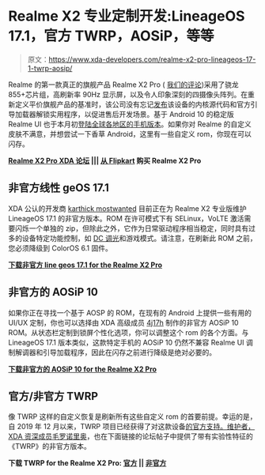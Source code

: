 # Realme X2 专业定制开发:LineageOS 17.1，官方 TWRP，AOSiP，等等

> 原文：<https://www.xda-developers.com/realme-x2-pro-lineageos-17-1-twrp-aosip/>

Realme 的第一款真正的旗舰产品 Realme X2 Pro ( [我们的评论](https://www.xda-developers.com/realme-x2-pro-xda-review/))采用了骁龙 855+芯片组，高刷新率 90Hz 显示屏，以及令人印象深刻的四摄像头阵列。在重新定义平价旗舰产品的基准时，该公司没有忘记[发布](https://www.xda-developers.com/realme-x2-pro-bootloader-unlock-tool-kernel-source-code-now-available/)该设备的内核源代码和官方引导加载器解锁实用程序，以促进售后开发场景。基于 Android 10 的稳定版 Realme UI 也于本月初[登陆全球各地区的手机版本](https://www.xda-developers.com/realme-x2-pro-android-10-stable-update-realme-ui/)。如果你对 Realme 的自定义皮肤不满意，并想尝试一下香草 Android，这里有一些自定义 rom，你现在可以闪存。

**[Realme X2 Pro XDA 论坛](https://forum.xda-developers.com/realme-x2-pro) ||| [从 Flipkart](https://www.flipkart.com/realme-x2-pro-lunar-white-64-gb/p/itma3203d88190a3) 购买 Realme X2 Pro**

## 非官方线性 geOS 17.1

XDA 公认的开发商 [karthick mostwanted](https://forum.xda-developers.com/member.php?u=5786839) 目前正在为 Realme X2 专业版维护 LineageOS 17.1 的非官方版本。ROM 在许可模式下有 SELinux，VoLTE 激活需要闪烁一个单独的 zip，但除此之外，它作为日常驱动程序相当稳定，同时具有过多的设备特定功能控制，如 [DC 调光](https://www.xda-developers.com/oneplus-dc-dimming-optional-feature-future-update/)和游戏模式。请注意，在刷新此 ROM 之前，您必须降级到 ColorOS 6.1 固件。

**[下载非官方 line geos 17.1 for the Realme X2 Pro](https://forum.xda-developers.com/realme-x2-pro/development/rom-lineageos-17-1-realme-x2-pro-t4069599)**

## 非官方的 AOSiP 10

如果你正在寻找一个基于 AOSP 的 ROM，在现有的 Android 上提供一些有用的 UI/UX 定制，你也可以选择由 XDA 高级成员 [4j17h](https://forum.xda-developers.com/member.php?u=5907024) 制作的非官方 AOSiP 10 ROM。从状态栏定制到锁屏个性化选项，你可以调整这个 rom 的各个方面。与 LineageOS 17.1 版本类似，这款特定手机的 AOSiP 10 仍然不兼容 Realme UI 调制解调器和引导加载程序，因此在闪存之前进行降级是绝对必要的。

**[下载非官方的 AOSiP 10 for the Realme X2 Pro](https://forum.xda-developers.com/realme-x2-pro/development/rom-aosip-t4083341)**

## 官方/非官方 TWRP

像 TWRP 这样的自定义恢复是刷新所有这些自定义 rom 的首要前提。幸运的是，自 2019 年 12 月以来，TWRP 项目已经获得了对这款设备[的官方支持。维护者，XDA 资深成员](https://www.xda-developers.com/twrp-supports-redmi-note-8-8t-xiaomi-mi-9-realme-x2-pro/)[毛罗诺里奥](https://forum.xda-developers.com/member.php?u=4712355)，也在下面链接的论坛帖子中提供了带有实验性特征的《TWRP》的非官方版本。

**下载 TWRP for the Realme X2 Pro: [官方](https://twrp.me/realme/realmex2pro.html) || [非官方](https://forum.xda-developers.com/realme-x2-pro/development/recovery-unofficial-twrp-realme-x2-pro-t3997879)**